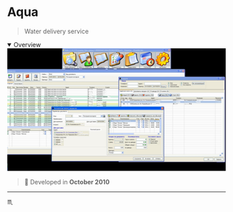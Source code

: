 # Aqua #

> Water delivery service

<details open>
  <summary>Overview</summary>
  <div align="center">
    <img max-width="720px" max-height="477px" src="assets/img/Aqua-001-overview.jpg" />
  </div>
</details>

> :calendar: Developed in **October 2010**

---

:scorpius:
